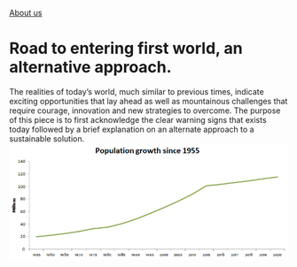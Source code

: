 [About us](Aboutus.md)
# Road to entering first world, an alternative approach.

The realities of today’s world, much similar to previous times, indicate exciting opportunities that lay ahead as well as mountainous challenges that require courage, innovation and new strategies to overcome. The purpose of this piece is to first acknowledge the clear warning signs that exists today followed by a brief explanation on an alternate approach to a sustainable solution. 
![ethpop](images/epop.PNG " Population in Year 2020 ~ 115 M")
